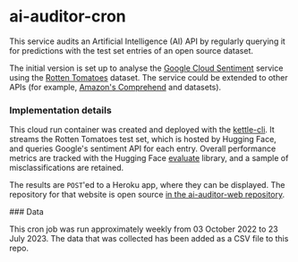 # ai-auditor-cron

This service audits an Artificial Intelligence (AI) API by regularly querying it for predictions with the test set entries of an open source dataset.

The initial version is set up to analyse the [Google Cloud Sentiment](https://cloud.google.com/natural-language/docs/analyzing-sentiment) service using the [Rotten Tomatoes](https://huggingface.co/datasets/rotten_tomatoes) dataset. The service could be extended to other APIs (for example, [Amazon's Comprehend](https://docs.aws.amazon.com/comprehend/latest/dg/how-sentiment.html) and datasets).

### Implementation details

This cloud run container was created and deployed with the [kettle-cli](https://github.com/nlathia/kettle-cli). It streams the Rotten Tomatoes test set, which is hosted by Hugging Face, and queries Google's sentiment API for each entry. Overall performance metrics are tracked with the Hugging Face [evaluate](https://huggingface.co/docs/evaluate/index) library, and a sample of misclassifications are retained.

The results are `POST`'ed to a Heroku app, where they can be displayed. The repository for that website is open source [in the ai-auditor-web repository](https://github.com/nlathia/ai-auditor-web).

### Data

This cron job was run approximately weekly from 03 October 2022 to 23 July 2023. The data that was collected has been added as a CSV file to this repo.

